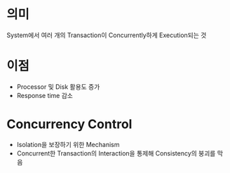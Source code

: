 # 의미
System에서 여러 개의 Transaction이 Concurrently하게 Execution되는 것

# 이점
  - Processor 및 Disk 활용도 증가
  - Response time 감소

# Concurrency Control
- Isolation을 보장하기 위한 Mechanism
- Concurrent한 Transaction의 Interaction을 통제해 Consistency의 붕괴를 막음